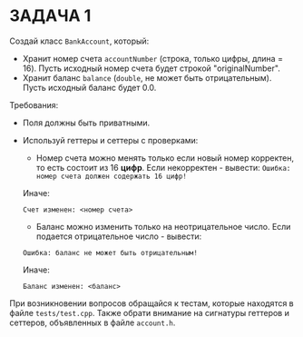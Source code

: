 # ЗАДАЧА 1
Создай класс `BankAccount`, который:
- Хранит номер счета `accountNumber` (строка, только цифры, длина = 16).  Пусть исходный номер счета будет строкой "originalNumber".
- Хранит баланс `balance` (`double`, не может быть отрицательным). Пусть исходный баланс будет 0.0.

Требования:
- Поля должны быть приватными.
- Используй геттеры и сеттеры с проверками:
    - Номер счета можно менять только если новый номер корректен, то есть состоит из 16 **цифр**. Если некорректен - вывести:
      `Ошибка: номер счета должен содержать 16 цифр!`

    Иначе:

    `Счет изменен: <номер счета>`

    - Баланс можно изменить только на неотрицательное число. Если подается отрицательное число - вывести:

    `Ошибка: баланс не может быть отрицательным!`

    Иначе:

    `Баланс изменен: <баланс>`

При возникновении вопросов обращайся к тестам, которые находятся в файле `tests/test.cpp`. Также обрати внимание на сигнатуры геттеров и сеттеров, объявленных в файле `account.h`.
